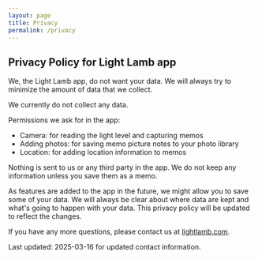 ```yaml
---
layout: page
title: Privacy
permalink: /privacy
---
```


## Privacy Policy for Light Lamb app

We, the Light Lamb app, do not want your data. We will always try to minimize the amount of data that we collect.

We currently do not collect any data.

Permissions we ask for in the app:
- Camera: for reading the light level and capturing memos
- Adding photos: for saving memo picture notes to your photo library
- Location: for adding location information to memos

Nothing is sent to us or any third party in the app. We do not keep any information unless you save them as a memo.

As features are added to the app in the future, we might allow you to save some of your data. We will always be clear about where data are kept and what's going to happen with your data. This privacy policy will be updated to reflect the changes.

If you have any more questions, please contact us at [lightlamb.com](https://lightlamb.com/about).

Last updated: 2025-03-16 for updated contact information.
